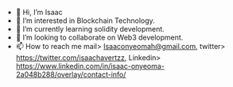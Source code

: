 - 👋 Hi, I’m Isaac
- 👀 I’m interested in Blockchain Technology.
- 🌱 I’m currently learning solidity development.
- 💞️ I’m looking to collaborate on Web3 development.
- 📫 How to reach me mail> Isaaconyeomah@gmail.com, twitter> https://twitter.com/isaachavertzz, Linkedin> https://www.linkedin.com/in/isaac-onyeoma-2a048b288/overlay/contact-info/

<!---
Isaaco3349/Isaaco3349 is a ✨ special ✨ repository because its `README.md` (this file) appears on your GitHub profile.
You can click the Preview link to take a look at your changes.
--->
